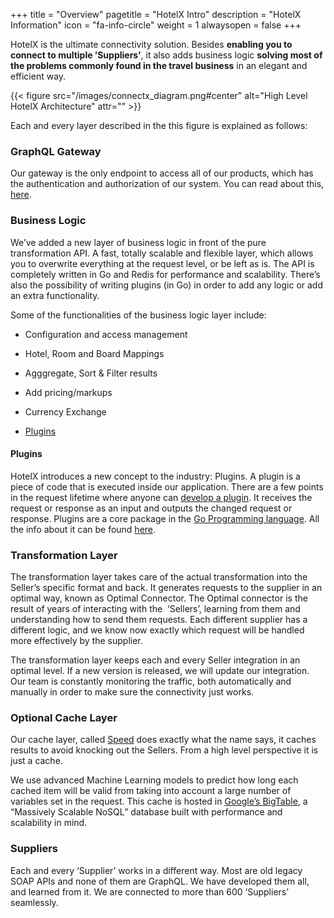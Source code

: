 +++
title = "Overview"
pagetitle = "HotelX Intro"
description = "HotelX Information"
icon = "fa-info-circle"
weight = 1
alwaysopen = false
+++

HotelX is the ultimate connectivity solution. Besides **enabling you to connect to multiple ’Suppliers’**, it also adds business logic **solving most of the problems commonly found in the travel business** in an elegant and efficient way.

{{< figure src="/images/connectx_diagram.png#center" alt="High Level HotelX Architecture" attr="" >}}


Each and every layer described in the this figure is explained as follows:

### GraphQL Gateway

Our gateway is the only endpoint to access all of our products, which has the authentication and authorization of our system. You can read about this, [here](http://docs.travelgatex.com/travelgatex/overview/).

### Business Logic

We’ve added a new layer of business logic in front of the pure transformation API. A fast, totally scalable and flexible layer, which allows you to overwrite everything at the request level, or be left as is. The API is completely written in Go and Redis for performance and scalability. There’s also the possibility of writing plugins (in Go) in order to add any logic or add an extra functionality.

Some of the functionalities of the business logic layer include:

* Configuration and access management 

* Hotel, Room and Board Mappings 

* Agggregate, Sort & Filter results 

* Add pricing/markups 

* Currency Exchange 

* [Plugins](#_3zv9vtfaavdf) 

#### Plugins

HotelX introduces a new concept to the industry: Plugins. A plugin is a piece of code that is executed inside our application. There are a few points in the request lifetime where anyone can [develop a plugin](#_3zv9vtfaavdf). It receives the request or response as an input and outputs the changed request or response. Plugins are a core package in the [Go Programming language](https://golang.org/). All the info about it can be found [here](https://golang.org/pkg/plugin/).

### Transformation Layer

The transformation layer takes care of the actual transformation into the Seller’s specific format and back. It generates requests to the supplier in an optimal way, known as Optimal Connector. The Optimal connector is the result of years of interacting with the  ‘Sellers’, learning from them and understanding how to send them requests. Each different supplier has a different logic, and we know now exactly which request will be handled more effectively by the supplier.

The transformation layer keeps each and every Seller integration in an optimal level. If a new version is released, we will update our integration. Our team is constantly monitoring the traffic, both automatically and manually in order to make sure the connectivity just works.

### Optional Cache Layer

Our cache layer, called [Speed](https://www.travelgatex.com/products/speed.html) does exactly what the name says, it caches results to avoid knocking out the Sellers. From a high level perspective it is just a cache.

We use advanced Machine Learning models to predict how long each cached item will be valid from taking into account a large number of variables set in the request. This cache is hosted in [Google’s BigTable](https://cloud.google.com/bigtable/), a “Massively Scalable NoSQL” database built with performance and scalability in mind.

### Suppliers

Each and every ‘Supplier’ works in a different way. Most are old legacy SOAP APIs and none of them are GraphQL. We have developed them all, and learned from it. We are connected to more than 600 ‘Suppliers’ seamlessly.
